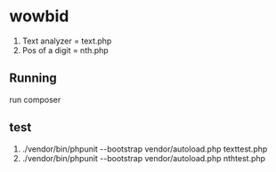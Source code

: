 # wowbid
1. Text analyzer = text.php
2. Pos of a digit = nth.php


## Running
run composer

## test
1. ./vendor/bin/phpunit --bootstrap vendor/autoload.php texttest.php 
2. ./vendor/bin/phpunit --bootstrap vendor/autoload.php nthtest.php 
